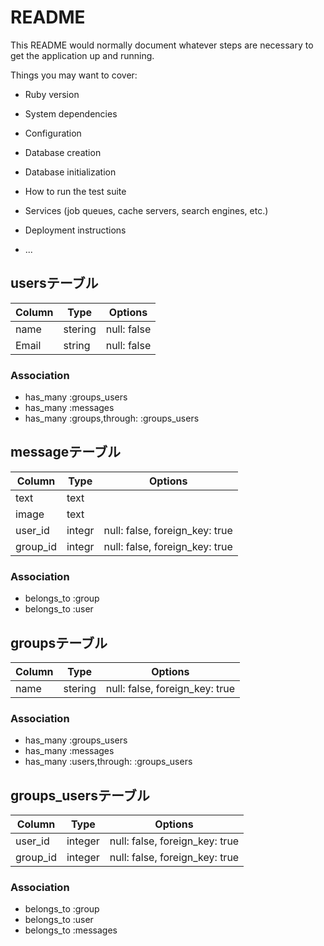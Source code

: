 # README

This README would normally document whatever steps are necessary to get the
application up and running.

Things you may want to cover:

* Ruby version

* System dependencies

* Configuration

* Database creation

* Database initialization

* How to run the test suite

* Services (job queues, cache servers, search engines, etc.)

* Deployment instructions

* ...

## usersテーブル

|Column|Type|Options|
|------|----|-------|
|name|stering|null: false|
|Email|string|null: false|

### Association
- has_many :groups_users
- has_many :messages
- has_many :groups,through: :groups_users

## messageテーブル

|Column|Type|Options|
|------|----|-------|
|text|text|
|image|text|
|user_id|integr|null: false, foreign_key: true|
|group_id|integr|null: false, foreign_key: true|

### Association
- belongs_to :group
- belongs_to :user

## groupsテーブル
|Column|Type|Options|
|------|----|-------|
|name|stering|null: false, foreign_key: true|

### Association
- has_many :groups_users
- has_many :messages
- has_many :users,through: :groups_users


## groups_usersテーブル

|Column|Type|Options|
|------|----|-------|
|user_id|integer|null: false, foreign_key: true|
|group_id|integer|null: false, foreign_key: true|

### Association
- belongs_to :group
- belongs_to :user
- belongs_to :messages
